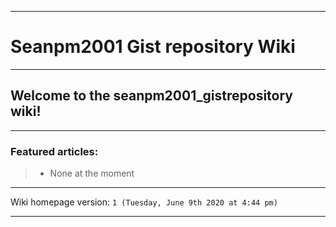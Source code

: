 ***

# Seanpm2001 Gist repository Wiki

***

## Welcome to the seanpm2001_gistrepository wiki!

***

### Featured articles:

> * None at the moment

***

Wiki homepage version: `1 (Tuesday, June 9th 2020 at 4:44 pm)`

***
